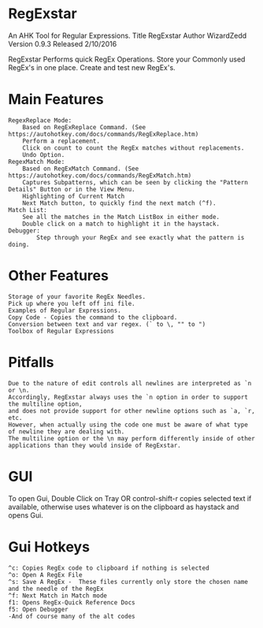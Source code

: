 # RegExstar
An AHK Tool for Regular Expressions.
Title  RegExstar
Author  WizardZedd
Version  0.9.3
Released  2/10/2016

  RegExstar 
	Performs quick RegEx Operations.
	Store your Commonly used RegEx's in one place.
	Create and test new RegEx's.

# Main Features 
	RegexReplace Mode:
		Based on RegExReplace Command. (See https://autohotkey.com/docs/commands/RegExReplace.htm)
		Perform a replacement.
 		Click on count to count the RegEx matches without replacements.
		Undo Option.
	RegexMatch Mode:
		Based on RegExMatch Command. (See https://autohotkey.com/docs/commands/RegExMatch.htm)
		Captures Subpatterns, which can be seen by clicking the "Pattern Details" Button or in the View Menu.
		Highlighting of Current Match
		Next Match button, to quickly find the next match (^f).
	Match List:
		See all the matches in the Match ListBox in either mode.
		Double click on a match to highlight it in the haystack.
   	Debugger:
	       	Step through your RegEx and see exactly what the pattern is doing.		

# Other Features 
	Storage of your favorite RegEx Needles.
	Pick up where you left off ini file.
	Examples of Regular Expressions.
	Copy Code - Copies the command to the clipboard.
 	Conversion between text and var regex. (` to \, "" to ") 
	Toolbox of Regular Expressions

# Pitfalls
	Due to the nature of edit controls all newlines are interpreted as `n or \n. 
	Accordingly, RegExstar always uses the `n option in order to support the multiline option, 
	and does not provide support for other newline options such as `a, `r, etc. 
	However, when actually using the code one must be aware of what type of newline they are dealing with. 
	The multiline option or the \n may perform differently inside of other applications than they would inside of RegExstar.

# GUI 
 To open Gui, 
 	Double Click on Tray OR
 	control-shift-r copies selected text if available, otherwise uses whatever is on the clipboard 
 	as haystack and opens Gui.

#  Gui Hotkeys 
 	^c: Copies RegEx code to clipboard if nothing is selected
 	^o: Open A RegEx File
 	^s: Save A RegEx - 	These files currently only store the chosen name and the needle of the RegEx 
 	^f: Next Match in Match mode
 	f1: Opens RegEx-Quick Reference Docs
 	f5: Open Debugger
	-And of course many of the alt codes
 
